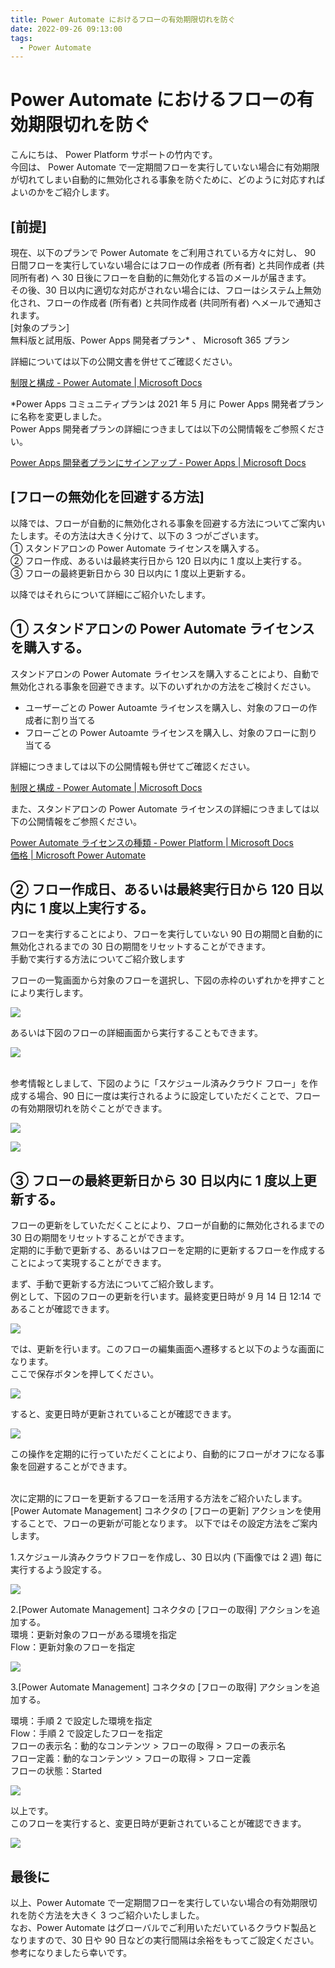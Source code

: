 ```yaml
---
title: Power Automate におけるフローの有効期限切れを防ぐ
date: 2022-09-26 09:13:00
tags:
  - Power Automate
---
```


# Power Automate におけるフローの有効期限切れを防ぐ

こんにちは、 Power Platform サポートの竹内です。  
今回は、 Power Automate で一定期間フローを実行していない場合に有効期限が切れてしまい自動的に無効化される事象を防ぐために、どのように対応すればよいのかをご紹介します。

## [前提]

現在、以下のプランで Power Automate をご利用されている方々に対し、 90 日間フローを実行していない場合にはフローの作成者 (所有者) と共同作成者 (共同所有者) へ 30 日後にフローを自動的に無効化する旨のメールが届きます。  
その後、30 日以内に適切な対応がされない場合には、フローはシステム上無効化され、フローの作成者 (所有者) と共同作成者 (共同所有者) へメールで通知されます。  
[対象のプラン]  
無料版と試用版、Power Apps 開発者プラン* 、 Microsoft 365 プラン  

詳細については以下の公開文書を併せてご確認ください。

[制限と構成 - Power Automate | Microsoft Docs](https://learn.microsoft.com/ja-jp/power-automate/limits-and-config?WT.mc_id=BA-MVP-5003233#expiration-limits)

*Power Apps コミュニティプランは 2021 年 5 月に Power Apps 開発者プランに名称を変更しました。  
Power Apps 開発者プランの詳細につきましては以下の公開情報をご参照ください。  

[Power Apps 開発者プランにサインアップ - Power Apps | Microsoft Docs](https://learn.microsoft.com/ja-jp/power-apps/maker/developer-plan#improvements-from-the-previous-power-apps-community-plan)

## [フローの無効化を回避する方法]

以降では、フローが自動的に無効化される事象を回避する方法についてご案内いたします。その方法は大きく分けて、以下の 3 つがございます。  
① スタンドアロンの Power Automate ライセンスを購入する。  
② フロー作成、あるいは最終実行日から 120 日以内に 1 度以上実行する。  
③ フローの最終更新日から 30 日以内に 1 度以上更新する。

以降ではそれらについて詳細にご紹介いたします。

<!-- more -->

## ① スタンドアロンの Power Automate ライセンスを購入する。  

スタンドアロンの Power Automate ライセンスを購入することにより、自動で無効化される事象を回避できます。以下のいずれかの方法をご検討ください。

* ユーザーごとの Power Autoamte ライセンスを購入し、対象のフローの作成者に割り当てる  
* フローごとの Power Autoamte ライセンスを購入し、対象のフローに割り当てる  
  
詳細につきましては以下の公開情報も併せてご確認ください。  

[制限と構成 - Power Automate | Microsoft Docs](https://learn.microsoft.com/ja-jp/power-automate/limits-and-config?WT.mc_id=BA-MVP-5003233#expiration-limits)

また、スタンドアロンの Power Automate ライセンスの詳細につきましては以下の公開情報をご参照ください。

[Power Automate ライセンスの種類 - Power Platform | Microsoft Docs](https://learn.microsoft.com/ja-jp/power-platform/admin/power-automate-licensing/types)  
[価格 | Microsoft Power Automate](https://powerautomate.microsoft.com/ja-jp/pricing/)  

## ② フロー作成日、あるいは最終実行日から 120 日以内に 1 度以上実行する。  

フローを実行することにより、フローを実行していない 90 日の期間と自動的に無効化されるまでの 30 日の期間をリセットすることができます。  
手動で実行する方法についてご紹介致します

フローの一覧画面から対象のフローを選択し、下図の赤枠のいずれかを押すことにより実行します。

![](./how-to-avoid-flow-expiration/image006.png)  

あるいは下図のフローの詳細画面から実行することもできます。

![](./how-to-avoid-flow-expiration/image007.png)  

<br>
参考情報としまして、下図のように「スケジュール済みクラウド フロー」を作成する場合、90 日に一度は実行されるように設定していただくことで、フローの有効期限切れを防ぐことができます。

![](./how-to-avoid-flow-expiration/image005.png)  

![](./how-to-avoid-flow-expiration/image008.png)  

## ③ フローの最終更新日から 30 日以内に 1 度以上更新する。  

フローの更新をしていただくことにより、フローが自動的に無効化されるまでの 30 日の期間をリセットすることができます。  
定期的に手動で更新する、あるいはフローを定期的に更新するフローを作成することによって実現することができます。  

まず、手動で更新する方法についてご紹介致します。  
例として、下図のフローの更新を行います。最終変更日時が 9 月 14 日 12:14 であることが確認できます。  

![](./how-to-avoid-flow-expiration/image009.png)  

では、更新を行います。このフローの編集画面へ遷移すると以下のような画面になります。  
ここで保存ボタンを押してください。

![](./how-to-avoid-flow-expiration/image011.png)  

すると、変更日時が更新されていることが確認できます。

![](./how-to-avoid-flow-expiration/image012.png)  

この操作を定期的に行っていただくことにより、自動的にフローがオフになる事象を回避することができます。

<br>
次に定期的にフローを更新するフローを活用する方法をご紹介いたします。
[Power Automate Management] コネクタの [フローの更新] アクションを使用することで、フローの更新が可能となります。
以下ではその設定方法をご案内します。

1.スケジュール済みクラウドフローを作成し、30 日以内 (下画像では 2 週) 毎に実行するよう設定する。

![](./how-to-avoid-flow-expiration/image013.png)  

2.[Power Automate Management] コネクタの [フローの取得] アクションを追加する。  
環境：更新対象のフローがある環境を指定  
Flow：更新対象のフローを指定  

![](./how-to-avoid-flow-expiration/image014.png)  

3.[Power Automate Management] コネクタの [フローの取得] アクションを追加する。  

環境：手順 2 で設定した環境を指定  
Flow：手順 2 で設定したフローを指定  
フローの表示名：動的なコンテンツ > フローの取得 > フローの表示名  
フロー定義：動的なコンテンツ > フローの取得 > フロー定義  
フローの状態：Started  

![](./how-to-avoid-flow-expiration/image015.png)  

以上です。  
このフローを実行すると、変更日時が更新されていることが確認できます。

![](./how-to-avoid-flow-expiration/image017.png)

## 最後に

以上、Power Automate で一定期間フローを実行していない場合の有効期限切れを防ぐ方法を大きく 3 つご紹介いたしました。  
なお、Power Automate はグローバルでご利用いただいているクラウド製品となりますので、30 日や 90 日などの実行間隔は余裕をもってご設定ください。  
参考になりましたら幸いです。  
